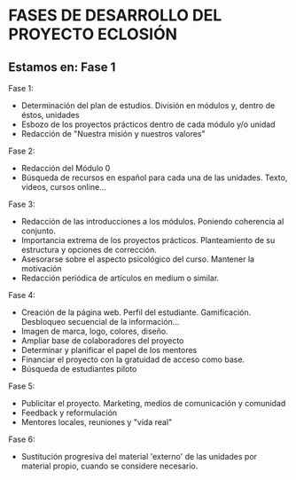 # FASES DE DESARROLLO DEL PROYECTO ECLOSIÓN 

Estamos en: Fase 1
------------
Fase 1: 

  - Determinación del plan de estudios. División en módulos y, dentro de éstos, unidades
  - Esbozo de los proyectos prácticos dentro de cada módulo y/o unidad
  - Redacción de "Nuestra misión y nuestros valores"

Fase 2: 

  - Redacción del Módulo 0
  - Búsqueda de recursos en español para cada una de las unidades. Texto, videos, cursos online...

Fase 3: 

  - Redacción de las introducciones a los módulos. Poniendo coherencia al conjunto.
  - Importancia extrema de los proyectos prácticos. Planteamiento de su estructura y opciones de corrección.
  - Asesorarse sobre el aspecto psicológico del curso. Mantener la motivación
  - Redacción periódica de artículos en medium o similar.

Fase 4:

  - Creación de la página web. Perfil del estudiante. Gamificación. Desbloqueo secuencial de la información...
  - Imagen de marca, logo, colores, diseño.
  - Ampliar base de colaboradores del proyecto
  - Determinar y planificar el papel de los mentores
  - Financiar el proyecto con la gratuidad de acceso como base.
  - Búsqueda de estudiantes piloto

Fase 5: 

  - Publicitar el proyecto. Marketing, medios de comunicación y comunidad
  - Feedback y reformulación
  - Mentores locales, reuniones y "vida real"

Fase 6:

  - Sustitución progresiva del material 'externo' de las unidades por material propio, cuando se considere necesario.

